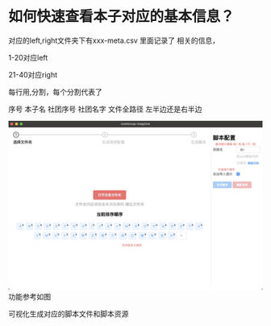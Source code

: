 
# 如何快速查看本子对应的基本信息？

对应的left,right文件夹下有xxx-meta.csv 里面记录了 相关的信息，

1-20对应left

21-40对应right

每行用,分割，每个分割代表了

序号
本子名
社团序号
社团名字
文件全路径
左半边还是右半边

![DEMO](./demo.jpg)
功能参考如图

可视化生成对应的脚本文件和脚本资源
